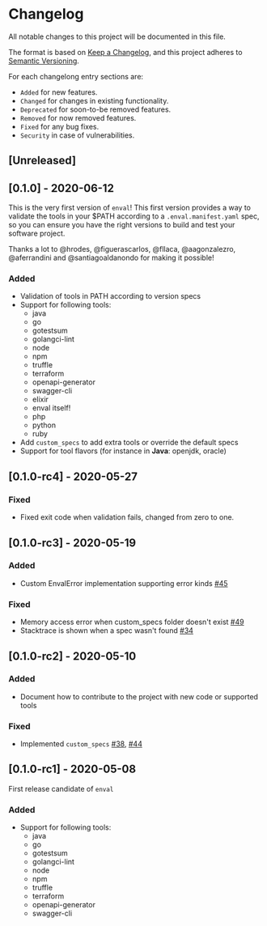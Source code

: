 # Changelog
All notable changes to this project will be documented in this file.

The format is based on [Keep a Changelog](https://keepachangelog.com/en/1.0.0/),
and this project adheres to [Semantic Versioning](https://semver.org/spec/v2.0.0.html).

For each changelong entry sections are:

* `Added` for new features.
* `Changed` for changes in existing functionality.
* `Deprecated` for soon-to-be removed features.
* `Removed` for now removed features.
* `Fixed` for any bug fixes.
* `Security` in case of vulnerabilities.


## [Unreleased]

## [0.1.0] - 2020-06-12

This is the very first version of `enval`! This first version provides a way to validate the tools in your $PATH according to a `.enval.manifest.yaml` spec, so you can ensure you have the right versions to build and test your software project.

Thanks a lot to @hrodes, @figuerascarlos, @fllaca, @aagonzalezro, @aferrandini and @santiagoaldanondo for making it possible!

### Added

- Validation of tools in PATH according to version specs
- Support for following tools:
    - java
    - go
    - gotestsum
    - golangci-lint
    - node
    - npm
    - truffle
    - terraform
    - openapi-generator
    - swagger-cli
    - elixir
    - enval itself!
    - php
    - python
    - ruby
- Add `custom_specs` to add extra tools or override the default specs
- Support for tool flavors (for instance in **Java**: openjdk, oracle)

## [0.1.0-rc4] - 2020-05-27

### Fixed

- Fixed exit code when validation fails, changed from zero to one. 

## [0.1.0-rc3] - 2020-05-19

### Added

- Custom EnvalError implementation supporting error kinds [#45](https://github.com/Adhara-Tech/enval/issues/45)

### Fixed

- Memory access error when custom_specs folder doesn't exist [#49](https://github.com/Adhara-Tech/enval/issues/49)
- Stacktrace is shown when a spec wasn't found [#34](https://github.com/Adhara-Tech/enval/issues/34)

## [0.1.0-rc2] - 2020-05-10

### Added

- Document how to contribute to the project with new code or supported tools

### Fixed

- Implemented `custom_specs` [#38](https://github.com/Adhara-Tech/enval/pull/38), [#44](https://github.com/Adhara-Tech/enval/pull/44)

## [0.1.0-rc1] - 2020-05-08

First release candidate of `enval`

### Added

- Support for following tools:
    - java
    - go
    - gotestsum
    - golangci-lint
    - node
    - npm
    - truffle
    - terraform
    - openapi-generator
    - swagger-cli

